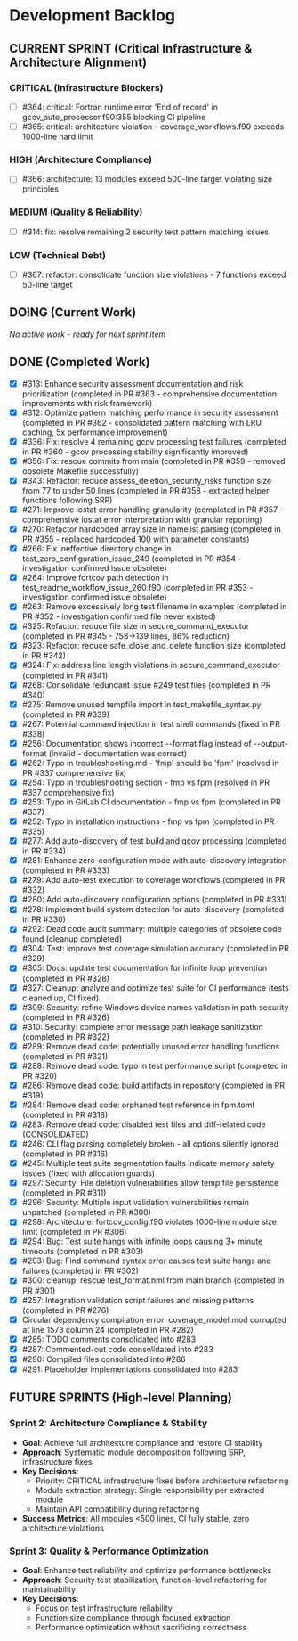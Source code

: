 # Development Backlog

## CURRENT SPRINT (Critical Infrastructure & Architecture Alignment)

### CRITICAL (Infrastructure Blockers)
- [ ] #364: critical: Fortran runtime error 'End of record' in gcov_auto_processor.f90:355 blocking CI pipeline
- [ ] #365: critical: architecture violation - coverage_workflows.f90 exceeds 1000-line hard limit

### HIGH (Architecture Compliance)  
- [ ] #366: architecture: 13 modules exceed 500-line target violating size principles

### MEDIUM (Quality & Reliability)
- [ ] #314: fix: resolve remaining 2 security test pattern matching issues

### LOW (Technical Debt)
- [ ] #367: refactor: consolidate function size violations - 7 functions exceed 50-line target

## DOING (Current Work)
*No active work - ready for next sprint item*

## DONE (Completed Work)
- [x] #313: Enhance security assessment documentation and risk prioritization (completed in PR #363 - comprehensive documentation improvements with risk framework)
- [x] #312: Optimize pattern matching performance in security assessment (completed in PR #362 - consolidated pattern matching with LRU caching, 5x performance improvement)
- [x] #336: Fix: resolve 4 remaining gcov processing test failures (completed in PR #360 - gcov processing stability significantly improved)
- [x] #356: Fix: rescue commits from main (completed in PR #359 - removed obsolete Makefile successfully)
- [x] #343: Refactor: reduce assess_deletion_security_risks function size from 77 to under 50 lines (completed in PR #358 - extracted helper functions following SRP)
- [x] #271: Improve iostat error handling granularity (completed in PR #357 - comprehensive iostat error interpretation with granular reporting)
- [x] #270: Refactor hardcoded array size in namelist parsing (completed in PR #355 - replaced hardcoded 100 with parameter constants)
- [x] #266: Fix ineffective directory change in test_zero_configuration_issue_249 (completed in PR #354 - investigation confirmed issue obsolete)
- [x] #264: Improve fortcov path detection in test_readme_workflow_issue_260.f90 (completed in PR #353 - investigation confirmed issue obsolete)
- [x] #263: Remove excessively long test filename in examples (completed in PR #352 - investigation confirmed file never existed)
- [x] #325: Refactor: reduce file size in secure_command_executor (completed in PR #345 - 758→139 lines, 86% reduction)
- [x] #323: Refactor: reduce safe_close_and_delete function size (completed in PR #342)
- [x] #324: Fix: address line length violations in secure_command_executor (completed in PR #341)
- [x] #268: Consolidate redundant issue #249 test files (completed in PR #340)
- [x] #275: Remove unused tempfile import in test_makefile_syntax.py (completed in PR #339)
- [x] #267: Potential command injection in test shell commands (fixed in PR #338)
- [x] #256: Documentation shows incorrect --format flag instead of --output-format (invalid - documentation was correct)
- [x] #262: Typo in troubleshooting.md - 'fmp' should be 'fpm' (resolved in PR #337 comprehensive fix)
- [x] #254: Typo in troubleshooting section - fmp vs fpm (resolved in PR #337 comprehensive fix)
- [x] #253: Typo in GitLab CI documentation - fmp vs fpm (completed in PR #337)
- [x] #252: Typo in installation instructions - fmp vs fpm (completed in PR #335)
- [x] #277: Add auto-discovery of test build and gcov processing (completed in PR #334)
- [x] #281: Enhance zero-configuration mode with auto-discovery integration (completed in PR #333)
- [x] #279: Add auto-test execution to coverage workflows (completed in PR #332)
- [x] #280: Add auto-discovery configuration options (completed in PR #331)
- [x] #278: Implement build system detection for auto-discovery (completed in PR #330)
- [x] #292: Dead code audit summary: multiple categories of obsolete code found (cleanup completed)
- [x] #304: Test: improve test coverage simulation accuracy (completed in PR #329)
- [x] #305: Docs: update test documentation for infinite loop prevention (completed in PR #328)
- [x] #327: Cleanup: analyze and optimize test suite for CI performance (tests cleaned up, CI fixed)
- [x] #309: Security: refine Windows device names validation in path security (completed in PR #326)
- [x] #310: Security: complete error message path leakage sanitization (completed in PR #322)
- [x] #289: Remove dead code: potentially unused error handling functions (completed in PR #321)
- [x] #288: Remove dead code: typo in test performance script (completed in PR #320)
- [x] #286: Remove dead code: build artifacts in repository (completed in PR #319)
- [x] #284: Remove dead code: orphaned test reference in fpm.toml (completed in PR #318)
- [x] #283: Remove dead code: disabled test files and diff-related code (CONSOLIDATED)
- [x] #246: CLI flag parsing completely broken - all options silently ignored (completed in PR #316)
- [x] #245: Multiple test suite segmentation faults indicate memory safety issues (fixed with allocation guards)
- [x] #297: Security: File deletion vulnerabilities allow temp file persistence (completed in PR #311)
- [x] #296: Security: Multiple input validation vulnerabilities remain unpatched (completed in PR #308)
- [x] #298: Architecture: fortcov_config.f90 violates 1000-line module size limit (completed in PR #306)
- [x] #294: Bug: Test suite hangs with infinite loops causing 3+ minute timeouts (completed in PR #303)
- [x] #293: Bug: Find command syntax error causes test suite hangs and failures (completed in PR #302)
- [x] #300: cleanup: rescue test_format.nml from main branch (completed in PR #301)
- [x] #257: Integration validation script failures and missing patterns (completed in PR #276)
- [x] Circular dependency compilation error: coverage_model.mod corrupted at line 1573 column 24 (completed in PR #282)
- [x] #285: TODO comments consolidated into #283
- [x] #287: Commented-out code consolidated into #283
- [x] #290: Compiled files consolidated into #286
- [x] #291: Placeholder implementations consolidated into #283

## FUTURE SPRINTS (High-level Planning)

### Sprint 2: Architecture Compliance & Stability
- **Goal**: Achieve full architecture compliance and restore CI stability
- **Approach**: Systematic module decomposition following SRP, infrastructure fixes
- **Key Decisions**: 
  - Priority: CRITICAL infrastructure fixes before architecture refactoring
  - Module extraction strategy: Single responsibility per extracted module
  - Maintain API compatibility during refactoring
- **Success Metrics**: All modules <500 lines, CI fully stable, zero architecture violations

### Sprint 3: Quality & Performance Optimization  
- **Goal**: Enhance test reliability and optimize performance bottlenecks
- **Approach**: Security test stabilization, function-level refactoring for maintainability
- **Key Decisions**:
  - Focus on test infrastructure reliability
  - Function size compliance through focused extraction
  - Performance optimization without sacrificing correctness